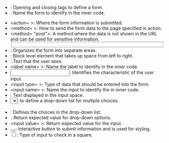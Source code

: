 * <form></form>: Opening and closing tags to define a form.
* <form name= >: Name the form to identify in the inner code.
* <action= >: Where the form information is submitted.
* <method= >: How to send the form data to the page specified in action.
* <method= "post">: A method where the data is not shown in the URL and can be used for sensitive information.
* <fieldset></fieldset>: Organizes the form into separate areas.
* <div></div>: Block level element that takes up space from left to right.
* <label></label>: Text that the user sees.
* <label name= >: Name the label to identify in the inner code.
* <input>: Identifies the characteristic of the user input.
* <input type= >: Type of data that should be entered into the form.
* <input name= >: Name the input to identify the in inner code.
* <placeholder>: Text displayed in the input space.
* <select></select>: to define a drop-down list for multiple choices.
* <option></option>: Defines the choices in the drop-down list.
* <option value= >: Return expected value for drop-down options.
* <input value= >: Return expected value for the input.
* <button></button>: Interactive button to submit information and is used for styling.
* <input type = "checkbox">: Type of input to check in a square.
